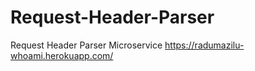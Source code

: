 # Request-Header-Parser
Request Header Parser Microservice https://radumazilu-whoami.herokuapp.com/
